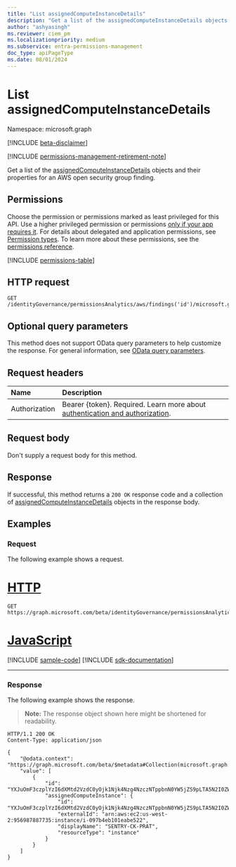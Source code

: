 ```yaml
---
title: "List assignedComputeInstanceDetails"
description: "Get a list of the assignedComputeInstanceDetails objects and their properties for an AWS open security group finding."
author: "ashyasingh"
ms.reviewer: ciem_pm
ms.localizationpriority: medium
ms.subservice: entra-permissions-management
doc_type: apiPageType
ms.date: 08/01/2024
---
```


# List assignedComputeInstanceDetails
Namespace: microsoft.graph

[!INCLUDE [beta-disclaimer](../../includes/beta-disclaimer.md)]

[!INCLUDE [permissions-management-retirement-note](../../includes/permissions-management-retirement-note.md)]

Get a list of the [assignedComputeInstanceDetails](../resources/assignedcomputeinstancedetails.md) objects and their properties for an AWS open security group finding.

## Permissions
Choose the permission or permissions marked as least privileged for this API. Use a higher privileged permission or permissions [only if your app requires it](/graph/permissions-overview#best-practices-for-using-microsoft-graph-permissions). For details about delegated and application permissions, see [Permission types](/graph/permissions-overview#permission-types). To learn more about these permissions, see the [permissions reference](/graph/permissions-reference).

<!-- { "blockType": "permissions", "name": "openawssecuritygroupfinding_list_assignedcomputeinstancesdetails" } -->
[!INCLUDE [permissions-table](../includes/permissions/openawssecuritygroupfinding-list-assignedcomputeinstancesdetails-permissions.md)]

## HTTP request

<!-- {
  "blockType": "ignored"
}
-->
``` http
GET /identityGovernance/permissionsAnalytics/aws/findings('id')/microsoft.graph.openAwsSecurityGroupFinding/assignedComputeInstancesDetails
```

## Optional query parameters
This method does not support OData query parameters to help customize the response. For general information, see [OData query parameters](/graph/query-parameters).

## Request headers
|Name|Description|
|:---|:---|
|Authorization|Bearer {token}. Required. Learn more about [authentication and authorization](/graph/auth/auth-concepts).|

## Request body
Don't supply a request body for this method.

## Response

If successful, this method returns a `200 OK` response code and a collection of [assignedComputeInstanceDetails](../resources/assignedcomputeinstancedetails.md) objects in the response body.

## Examples

### Request
The following example shows a request.
# [HTTP](#tab/http)
<!-- {
  "blockType": "request",
  "name": "list_assignedcomputeinstancedetails"
}
-->
``` http
GET  https://graph.microsoft.com/beta/identityGovernance/permissionsAnalytics/aws/findings/MSxPcGVuQXdzU2VjdXJpdHlHcm91cEZpbmRpbmcsNzE3MTg1/microsoft.graph.openAwsSecurityGroupFinding/assignedComputeInstancesDetails
```

# [JavaScript](#tab/javascript)
[!INCLUDE [sample-code](../includes/snippets/javascript/list-assignedcomputeinstancedetails-javascript-snippets.md)]
[!INCLUDE [sdk-documentation](../includes/snippets/snippets-sdk-documentation-link.md)]

---

### Response
The following example shows the response.
>**Note:** The response object shown here might be shortened for readability.
<!-- {
  "blockType": "response",
  "truncated": true,
  "@odata.type": "Collection(microsoft.graph.assignedComputeInstanceDetails)"
}
-->
``` http
HTTP/1.1 200 OK
Content-Type: application/json

{
    "@odata.context": "https://graph.microsoft.com/beta/$metadata#Collection(microsoft.graph.assignedComputeInstanceDetails)",
    "value": [
        {
            "id": "YXJuOmF3czplYzI6dXMtd2VzdC0yOjk1Njk4Nzg4NzczNTppbnN0YW5jZS9pLTA5N2I0ZWIxMDFlYWJlNTIy",
            "assignedComputeInstance": {
                "id": "YXJuOmF3czplYzI6dXMtd2VzdC0yOjk1Njk4Nzg4NzczNTppbnN0YW5jZS9pLTA5N2I0ZWIxMDFlYWJlNTIy",
                "externalId": "arn:aws:ec2:us-west-2:956987887735:instance/i-097b4eb101eabe522",
                "displayName": "SENTRY-CK-PRAT",
                "resourceType": "instance"
            }
        }
    ]
}
```

